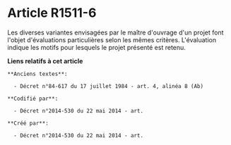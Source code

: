 # Article R1511-6

Les diverses variantes envisagées par le maître d'ouvrage d'un projet font l'objet d'évaluations particulières selon les
mêmes critères. L'évaluation indique les motifs pour lesquels le projet présenté est retenu.

**Liens relatifs à cet article**

	**Anciens textes**:

	  - Décret n°84-617 du 17 juillet 1984 - art. 4, alinéa 8 (Ab)

	**Codifié par**:

	  - Décret n°2014-530 du 22 mai 2014 - art.

	**Créé par**:

	  - Décret n°2014-530 du 22 mai 2014 - art.
